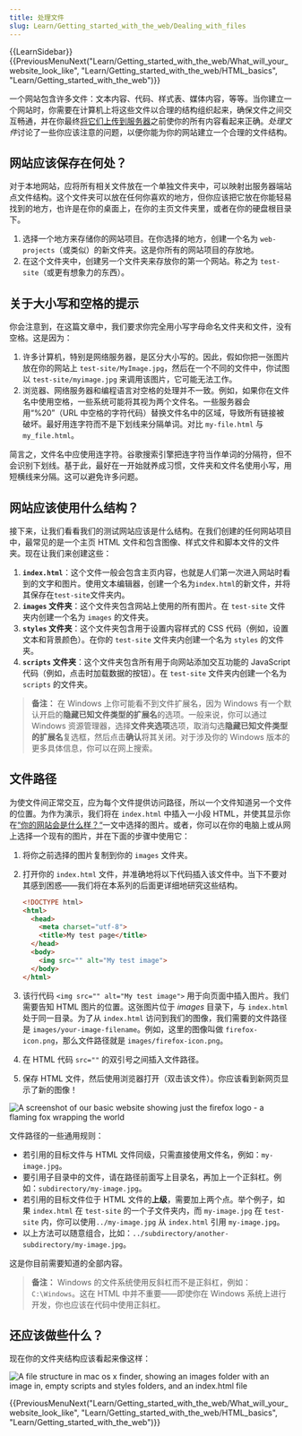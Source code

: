 ```yaml
---
title: 处理文件
slug: Learn/Getting_started_with_the_web/Dealing_with_files
---
```


{{LearnSidebar}}{{PreviousMenuNext("Learn/Getting_started_with_the_web/What_will_your_website_look_like", "Learn/Getting_started_with_the_web/HTML_basics", "Learn/Getting_started_with_the_web")}}

一个网站包含许多文件：文本内容、代码、样式表、媒体内容，等等。当你建立一个网站时，你需要在计算机上将这些文件以合理的结构组织起来，确保文件之间交互畅通，并在你最终[将它们上传到服务器](/zh-CN/docs/Learn/Getting_started_with_the_web/Publishing_your_website)之前使你的所有内容看起来正确。*处理文件*讨论了一些你应该注意的问题，以便你能为你的网站建立一个合理的文件结构。

## 网站应该保存在何处？

对于本地网站，应将所有相关文件放在一个单独文件夹中，可以映射出服务器端站点文件结构。这个文件夹可以放在任何你喜欢的地方，但你应该把它放在你能轻易找到的地方，也许是在你的桌面上，在你的主页文件夹里，或者在你的硬盘根目录下。

1. 选择一个地方来存储你的网站项目。在你选择的地方，创建一个名为 `web-projects`（或类似）的新文件夹。这是你所有的网站项目的存放地。
2. 在这个文件夹中，创建另一个文件夹来存放你的第一个网站。称之为 `test-site`（或更有想象力的东西）。

## 关于大小写和空格的提示

你会注意到，在这篇文章中，我们要求你完全用小写字母命名文件夹和文件，没有空格。这是因为：

1. 许多计算机，特别是网络服务器，是区分大小写的。因此，假如你把一张图片放在你的网站上 `test-site/MyImage.jpg`，然后在一个不同的文件中，你试图以 `test-site/myimage.jpg` 来调用该图片，它可能无法工作。
2. 浏览器、网络服务器和编程语言对空格的处理并不一致。例如，如果你在文件名中使用空格，一些系统可能将其视为两个文件名。一些服务器会用“%20”（URL 中空格的字符代码）替换文件名中的区域，导致所有链接被破坏。最好用连字符而不是下划线来分隔单词。对比 `my-file.html` 与 `my_file.html`。

简言之，文件名中应使用连字符。谷歌搜索引擎把连字符当作单词的分隔符，但不会识别下划线。基于此，最好在一开始就养成习惯，文件夹和文件名使用小写，用短横线来分隔。这可以避免许多问题。

## 网站应该使用什么结构？

接下来，让我们看看我们的测试网站应该是什么结构。在我们创建的任何网站项目中，最常见的是一个主页 HTML 文件和包含图像、样式文件和脚本文件的文件夹。现在让我们来创建这些：

1. **`index.html`**：这个文件一般会包含主页内容，也就是人们第一次进入网站时看到的文字和图片。使用文本编辑器，创建一个名为`index.html`的新文件，并将其保存在`test-site`文件夹内。
2. **`images` 文件夹**：这个文件夹包含网站上使用的所有图片。在 `test-site` 文件夹内创建一个名为 `images` 的文件夹。
3. **`styles` 文件夹**：这个文件夹包含用于设置内容样式的 CSS 代码（例如，设置文本和背景颜色）。在你的 `test-site` 文件夹内创建一个名为 `styles` 的文件夹。
4. **`scripts` 文件夹**：这个文件夹包含所有用于向网站添加交互功能的 JavaScript 代码（例如，点击时加载数据的按钮）。在 `test-site` 文件夹内创建一个名为 `scripts` 的文件夹。

> **备注：** 在 Windows 上你可能看不到文件扩展名，因为 Windows 有一个默认开启的**隐藏已知文件类型的扩展名**的选项。一般来说，你可以通过 Windows 资源管理器，选择**文件夹选项**选项，取消勾选**隐藏已知文件类型的扩展名**复选框，然后点击**确认**将其关闭。对于涉及你的 Windows 版本的更多具体信息，你可以在网上搜索。

## 文件路径

为使文件间正常交互，应为每个文件提供访问路径，所以一个文件知道另一个文件的位置。为作为演示，我们将在 `index.html` 中插入一小段 HTML，并使其显示你在[“你的网站会是什么样？“](/zh-CN/docs/Learn/Getting_started_with_the_web/What_will_your_website_look_like)一文中选择的图片。或者，你可以在你的电脑上或从网上选择一个现有的图片，并在下面的步骤中使用它：

1. 将你之前选择的图片复制到你的 `images` 文件夹。
2. 打开你的 `index.html` 文件，并准确地将以下代码插入该文件中。当下不要对其感到困惑——我们将在本系列的后面更详细地研究这些结构。

    ```html
    <!DOCTYPE html>
    <html>
      <head>
        <meta charset="utf-8">
        <title>My test page</title>
      </head>
      <body>
        <img src="" alt="My test image">
      </body>
    </html>
    ```

3. 该行代码 `<img src="" alt="My test image">` 用于向页面中插入图片。我们需要告知 HTML 图片的位置。这张图片位于 *images* 目录下，与 `index.html` 处于同一目录。为了从 `index.html` 访问到我们的图像，我们需要的文件路径是 `images/your-image-filename`。例如，这里的图像叫做 `firefox-icon.png`，那么文件路径就是 `images/firefox-icon.png`。
4. 在 HTML 代码 `src=""` 的双引号之间插入文件路径。
5. 保存 HTML 文件，然后使用浏览器打开（双击该文件）。你应该看到新网页显示了新的图像！

![A screenshot of our basic website showing just the firefox logo - a flaming fox wrapping the world](website-screenshot.png)

文件路径的一些通用规则：

- 若引用的目标文件与 HTML 文件同级，只需直接使用文件名，例如：`my-image.jpg`。
- 要引用子目录中的文件，请在路径前面写上目录名，再加上一个正斜杠。例如：`subdirectory/my-image.jpg`。
- 若引用的目标文件位于 HTML 文件的**上级**，需要加上两个点。举个例子，如果 `index.html` 在 `test-site` 的一个子文件夹内，而 `my-image.jpg` 在 `test-site` 内，你可以使用`../my-image.jpg` 从 `index.html` 引用 `my-image.jpg`。
- 以上方法可以随意组合，比如：`../subdirectory/another-subdirectory/my-image.jpg`。

这是你目前需要知道的全部内容。

> **备注：** Windows 的文件系统使用反斜杠而不是正斜杠，例如：`C:\Windows`。这在 HTML 中并不重要——即使你在 Windows 系统上进行开发，你也应该在代码中使用正斜杠。

## 还应该做些什么？

现在你的文件夹结构应该看起来像这样：

![A file structure in mac os x finder, showing an images folder with an image in, empty scripts and styles folders, and an index.html file](file-structure.png)

{{PreviousMenuNext("Learn/Getting_started_with_the_web/What_will_your_website_look_like", "Learn/Getting_started_with_the_web/HTML_basics", "Learn/Getting_started_with_the_web")}}
